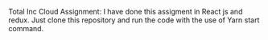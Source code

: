 Total Inc Cloud 
Assignment:
    I have done this assigment in React js and redux. Just clone this repository and run the code with the use of Yarn start command.
